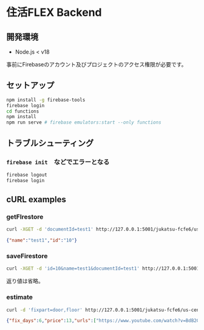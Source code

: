# 住活FLEX Backend

## 開発環境

- Node.js < v18

事前にFirebaseのアカウント及びプロジェクトのアクセス権限が必要です。

## セットアップ

```bash
npm install -g firebase-tools
firebase login
cd functions
npm install
npm run serve # firebase emulators:start --only functions
```

## トラブルシューティング

### `firebase init`　などでエラーとなる

```bash
firebase logout
firebase login
```

## cURL examples

### getFIrestore

```bash
curl -XGET -d 'documentId=test1' http://127.0.0.1:5001/jukatsu-fcfe6/us-central1/getFirestore
```

```json
{"name":"test1","id":"10"}
```

### saveFirestore

```bash
curl -XGET -d 'id=10&name=test1&documentId=test1' http://127.0.0.1:5001/jukatsu-fcfe6/us-central1/saveFirestore
```

返り値は省略。

### estimate

```bash
curl -d 'fixpart=door,floor' http://127.0.0.1:5001/jukatsu-fcfe6/us-central1/estimate
```

```json
{"fix_days":6,"price":13,"urls":["https://www.youtube.com/watch?v=BdB2G4iz430","https://www.youtube.com/watch?v=Z6OTBJ2oM-s"]}
```
